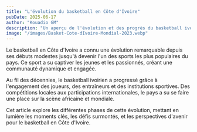 ```yaml
---
title: "L'évolution du basketball en Côte d'Ivoire"
pubDate: 2025-06-17
author: "Kouadio GM"
description: "Un aperçu de l'évolution et des progrès du basketball ivoirien à travers les décennies."
image: "/images/Basket-Cote-dIvoire-Mondial-2023.webp"
---
```


Le basketball en Côte d'Ivoire a connu une évolution remarquable depuis ses débuts modestes jusqu'à devenir l'un des sports les plus populaires du pays. Ce sport a su captiver les jeunes et les passionnés, créant une communauté dynamique et engagée.

Au fil des décennies, le basketball ivoirien a progressé grâce à l'engagement des joueurs, des entraîneurs et des institutions sportives. Des compétitions locales aux participations internationales, le pays a su se faire une place sur la scène africaine et mondiale.

Cet article explore les différentes phases de cette évolution, mettant en lumière les moments clés, les défis surmontés, et les perspectives d'avenir pour le basketball en Côte d'Ivoire.
